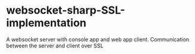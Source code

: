 # websocket-sharp-SSL-implementation
A websocket server with console app and web app client. Communication between the server and client over SSL
